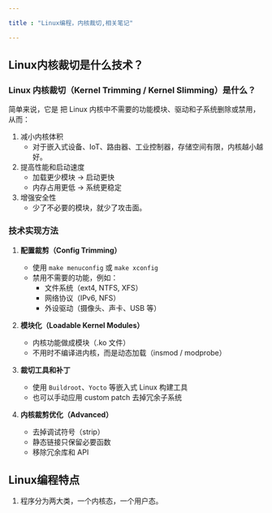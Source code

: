 ```yaml
---

title : "Linux编程，内核裁切,相关笔记"

---
```


## Linux内核裁切是什么技术？

### Linux 内核裁切（Kernel Trimming / Kernel Slimming）是什么？

简单来说，它是 把 Linux 内核中不需要的功能模块、驱动和子系统删除或禁用，从而：
1. 减小内核体积
    - 对于嵌入式设备、IoT、路由器、工业控制器，存储空间有限，内核越小越好。
2. 提高性能和启动速度
    - 加载更少模块 → 启动更快
    - 内存占用更低 → 系统更稳定
3. 增强安全性
    - 少了不必要的模块，就少了攻击面。

### 技术实现方法
1. **配置裁剪（Config Trimming）**
    - 使用 `make menuconfig` 或 `make xconfig`  
    - 禁用不需要的功能，例如：
        - 文件系统（ext4, NTFS, XFS）  
        - 网络协议（IPv6, NFS）  
        - 外设驱动（摄像头、声卡、USB 等）  

2. **模块化（Loadable Kernel Modules）**
    - 内核功能做成模块（.ko 文件）  
    - 不用时不编译进内核，而是动态加载（insmod / modprobe）  

3. **裁切工具和补丁**
    - 使用 `Buildroot`、`Yocto` 等嵌入式 Linux 构建工具  
    - 也可以手动应用 custom patch 去掉冗余子系统  

4. **内核裁剪优化（Advanced）**
    - 去掉调试符号（strip）  
    - 静态链接只保留必要函数  
    - 移除冗余库和 API  


## Linux编程特点

1. 程序分为两大类，一个内核态，一个用户态。
